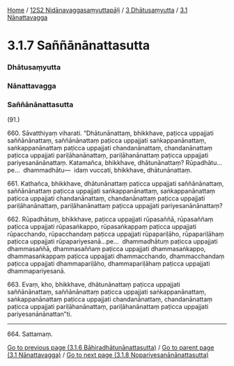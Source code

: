 
[Home](/) / [12S2 Nidānavaggasaṃyuttapāḷi](/tipitaka/12S2.md) / [3 Dhātusaṃyutta](/tipitaka/12S2/3.md) / [3.1 Nānattavagga](/tipitaka/12S2/3/3.1.md)

# 3.1.7 Saññānānattasutta

### Dhātusaṃyutta

### Nānattavagga

### Saññānānattasutta

(91.)

660\. Sāvatthiyaṃ viharati. “Dhātunānattaṃ, bhikkhave, paṭicca uppajjati saññānānattaṃ, saññānānattaṃ paṭicca uppajjati saṅkappanānattaṃ, saṅkappanānattaṃ paṭicca uppajjati chandanānattaṃ, chandanānattaṃ paṭicca uppajjati pariḷāhanānattaṃ, pariḷāhanānattaṃ paṭicca uppajjati pariyesanānānattaṃ. Katamañca, bhikkhave, dhātunānattaṃ? Rūpadhātu…pe…  dhammadhātu—  idaṃ vuccati, bhikkhave, dhātunānattaṃ.

661\. Kathañca, bhikkhave, dhātunānattaṃ paṭicca uppajjati saññānānattaṃ, saññānānattaṃ paṭicca uppajjati saṅkappanānattaṃ, saṅkappanānattaṃ paṭicca uppajjati chandanānattaṃ, chandanānattaṃ paṭicca uppajjati pariḷāhanānattaṃ, pariḷāhanānattaṃ paṭicca uppajjati pariyesanānānattaṃ?

662\. Rūpadhātuṃ, bhikkhave, paṭicca uppajjati rūpasaññā, rūpasaññaṃ paṭicca uppajjati rūpasaṅkappo, rūpasaṅkappaṃ paṭicca uppajjati rūpacchando, rūpacchandaṃ paṭicca uppajjati rūpapariḷāho, rūpapariḷāhaṃ paṭicca uppajjati rūpapariyesanā…pe…  dhammadhātuṃ paṭicca uppajjati dhammasaññā, dhammasaññaṃ paṭicca uppajjati dhammasaṅkappo, dhammasaṅkappaṃ paṭicca uppajjati dhammacchando, dhammacchandaṃ paṭicca uppajjati dhammapariḷāho, dhammapariḷāhaṃ paṭicca uppajjati dhammapariyesanā.

663\. Evaṃ, kho, bhikkhave, dhātunānattaṃ paṭicca uppajjati saññānānattaṃ, saññānānattaṃ paṭicca uppajjati saṅkappanānattaṃ, saṅkappanānattaṃ paṭicca uppajjati chandanānattaṃ, chandanānattaṃ paṭicca uppajjati pariḷāhanānattaṃ, pariḷāhanānattaṃ paṭicca uppajjati pariyesanānānattan”ti.

---

664\. Sattamaṃ.



[Go to previous page (3.1.6 Bāhiradhātunānattasutta)](/tipitaka/12S2/3/3.1/3.1.6.md) / [Go to parent page (3.1 Nānattavagga)](/tipitaka/12S2/3/3.1.md) / [Go to next page (3.1.8 Nopariyesanānānattasutta)](/tipitaka/12S2/3/3.1/3.1.8.md)


